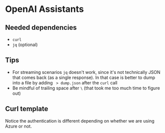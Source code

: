 # OpenAI Assistants

## Needed dependencies

- `curl`
- `jq` (optional)

## Tips

- For streaming scenarios `jq` doesn't work, since it's not technically JSON that comes back (as a single response). In that case is better to dump into a file by adding ` > dump.json` after the `curl` call
- Be mindful of trailing space after `\` (that took me too much time to figure out)

## Curl template

Notice the authentication is different depending on whether we are using Azure or not.

### 

